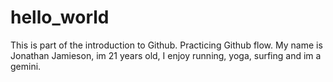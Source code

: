 # hello_world
This is part of the introduction to Github. Practicing Github flow.
My name is Jonathan Jamieson, im 21 years old, I enjoy running, yoga, surfing and im a gemini.
